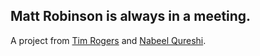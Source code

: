 ## Matt Robinson is always in a meeting.

A project from [Tim Rogers](https://github.com/timrogers) and
[Nabeel Qureshi](https://github.com/nabeelqu).